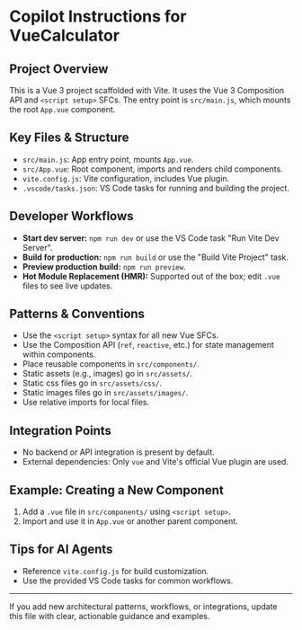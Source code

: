 
# Copilot Instructions for VueCalculator

## Project Overview
This is a Vue 3 project scaffolded with Vite. It uses the Vue 3 Composition API and `<script setup>` SFCs. The entry point is `src/main.js`, which mounts the root `App.vue` component.

## Key Files & Structure
- `src/main.js`: App entry point, mounts `App.vue`.
- `src/App.vue`: Root component, imports and renders child components.
- `vite.config.js`: Vite configuration, includes Vue plugin.
- `.vscode/tasks.json`: VS Code tasks for running and building the project.

## Developer Workflows
- **Start dev server:** `npm run dev` or use the VS Code task "Run Vite Dev Server".
- **Build for production:** `npm run build` or use the "Build Vite Project" task.
- **Preview production build:** `npm run preview`.
- **Hot Module Replacement (HMR):** Supported out of the box; edit `.vue` files to see live updates.

## Patterns & Conventions
- Use the `<script setup>` syntax for all new Vue SFCs.
- Use the Composition API (`ref`, `reactive`, etc.) for state management within components.
- Place reusable components in `src/components/`.
- Static assets (e.g., images) go in `src/assets/`.
- Static css files go in `src/assets/css/`.
- Static images files go in `src/assets/images/`.
- Use relative imports for local files.

## Integration Points
- No backend or API integration is present by default.
- External dependencies: Only `vue` and Vite's official Vue plugin are used.

## Example: Creating a New Component
1. Add a `.vue` file in `src/components/` using `<script setup>`.
2. Import and use it in `App.vue` or another parent component.

## Tips for AI Agents
- Reference `vite.config.js` for build customization.
- Use the provided VS Code tasks for common workflows.

---
If you add new architectural patterns, workflows, or integrations, update this file with clear, actionable guidance and examples.
